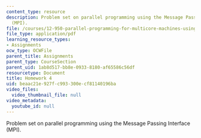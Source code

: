 ```yaml
---
content_type: resource
description: Problem set on parallel programming using the Message Passing Interface
  (MPI).
file: /courses/12-950-parallel-programming-for-multicore-machines-using-openmp-and-mpi-january-iap-2010/beaac21e927fc993300ecf81140196ba_MIT12_950IAP10_hw4.pdf
file_type: application/pdf
learning_resource_types:
- Assignments
ocw_type: OCWFile
parent_title: Assignments
parent_type: CourseSection
parent_uid: 1ab8d517-bb8e-0933-8180-af65586c56df
resourcetype: Document
title: Homework 4
uid: beaac21e-927f-c993-300e-cf81140196ba
video_files:
  video_thumbnail_file: null
video_metadata:
  youtube_id: null
---
```

Problem set on parallel programming using the Message Passing Interface (MPI).

